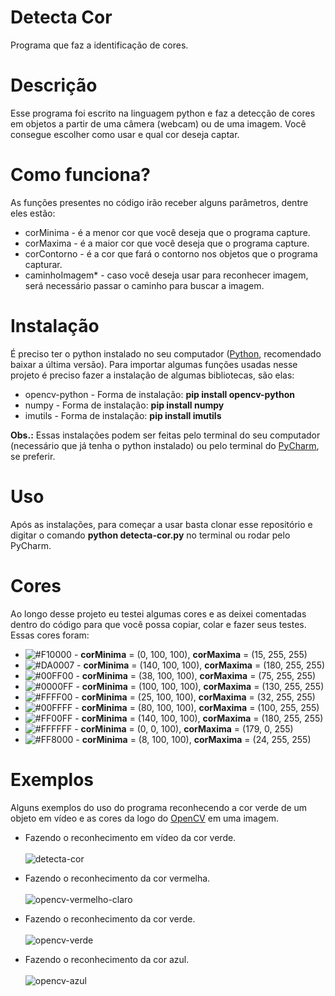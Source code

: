# Detecta Cor
Programa que faz a identificação de cores.

# Descrição
Esse programa foi escrito na linguagem python e faz a detecção de cores em objetos a partir de uma câmera (webcam) ou de uma imagem. Você consegue escolher como usar e qual cor deseja captar.

# Como funciona?
As funções presentes no código irão receber alguns parâmetros, dentre eles estão:

  * corMinima - é a menor cor que você deseja que o programa capture.
  * corMaxima - é a maior cor que você deseja que o programa capture.
  * corContorno - é a cor que fará o contorno nos objetos que o programa capturar.
  * caminhoImagem* - caso você deseja usar para reconhecer imagem, será necessário passar o caminho para buscar a imagem.

# Instalação
É preciso ter o python instalado no seu computador (<a href="https://www.python.org/downloads/">Python</a>, recomendado baixar a última versão). Para importar algumas funções usadas nesse projeto é preciso fazer a instalação de algumas bibliotecas, são elas:

  * opencv-python - Forma de instalação: <b>pip install opencv-python</b>
  * numpy - Forma de instalação: <b>pip install numpy</b>
  * imutils - Forma de instalação: <b>pip install imutils</b>

<b>Obs.:</b> Essas instalações podem ser feitas pelo terminal do seu computador (necessário que já tenha o python instalado) ou pelo terminal do <a href="https://www.jetbrains.com/pt-br/pycharm/download/">PyCharm</a>, se preferir.

# Uso
Após as instalações, para começar a usar basta clonar esse repositório e digitar o comando <b>python detecta-cor.py</b> no terminal ou rodar pelo PyCharm.

# Cores
Ao longo desse projeto eu testei algumas cores e as deixei comentadas dentro do código para que você possa copiar, colar e fazer seus testes. Essas cores foram:

  * ![#F10000](https://placehold.it/15/F10000/000000?text=+) - <b>corMinima</b> = (0, 100, 100), <b>corMaxima</b> = (15, 255, 255)
  * ![#DA0007](https://placehold.it/15/DA0007/000000?text=+) - <b>corMinima</b> = (140, 100, 100), <b>corMaxima</b> = (180, 255, 255)
  * ![#00FF00](https://placehold.it/15/00FF00/000000?text=+) - <b>corMinima</b> = (38, 100, 100), <b>corMaxima</b> = (75, 255, 255)
  * ![#0000FF](https://placehold.it/15/0000FF/000000?text=+) - <b>corMinima</b> = (100, 100, 100), <b>corMaxima</b> = (130, 255, 255)
  * ![#FFFF00](https://placehold.it/15/FFFF00/000000?text=+) - <b>corMinima</b> = (25, 100, 100), <b>corMaxima</b> = (32, 255, 255)
  * ![#00FFFF](https://placehold.it/15/00FFFF/000000?text=+) - <b>corMinima</b> = (80, 100, 100), <b>corMaxima</b> = (100, 255, 255)
  * ![#FF00FF](https://placehold.it/15/FF00FF/000000?text=+) - <b>corMinima</b> = (140, 100, 100), <b>corMaxima</b> = (180, 255, 255)
  * ![#FFFFFF](https://placehold.it/15/FFFFFF/000000?text=+) - <b>corMinima</b> = (0, 0, 100), <b>corMaxima</b> = (179, 0, 255)
  * ![#FF8000](https://placehold.it/15/FF8000/000000?text=+) - <b>corMinima</b> = (8, 100, 100), <b>corMaxima</b> = (24, 255, 255)

# Exemplos
Alguns exemplos do uso do programa reconhecendo a cor verde de um objeto em vídeo e as cores da logo do <a href="https://opencv.org/">OpenCV</a> em uma imagem.
  
  * Fazendo o reconhecimento em vídeo da cor verde. <br><br>
  ![detecta-cor](https://user-images.githubusercontent.com/60857927/82390444-1a08da80-9a15-11ea-9647-5195238ccb60.gif)
  
  * Fazendo o reconhecimento da cor vermelha. <br><br>
  ![opencv-vermelho-claro](https://user-images.githubusercontent.com/60857927/82385253-0a36c980-9a08-11ea-9172-23879c5b979f.png)
  
  * Fazendo o reconhecimento da cor verde. <br><br>
  ![opencv-verde](https://user-images.githubusercontent.com/60857927/82384815-12dad000-9a07-11ea-97cf-a2cfda23d11e.png)
  
  * Fazendo o reconhecimento da cor azul. <br><br>
  ![opencv-azul](https://user-images.githubusercontent.com/60857927/82385344-3fdbb280-9a08-11ea-9ff8-dfdbb0338201.png)
